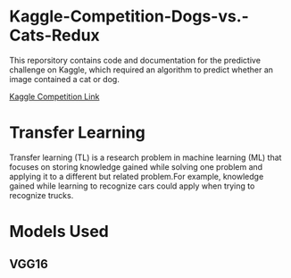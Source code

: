 # Kaggle-Competition-Dogs-vs.-Cats-Redux
This reporsitory contains code and documentation for the predictive challenge on Kaggle, which required an algorithm to predict whether an image contained a cat or dog. 

[Kaggle Competition Link](https://www.kaggle.com/c/dogs-vs-cats-redux-kernels-edition)

# Transfer Learning
Transfer learning (TL) is a research problem in machine learning (ML) that focuses on storing knowledge gained while solving one problem and applying it to a different but related problem.For example, knowledge gained while learning to recognize cars could apply when trying to recognize trucks.

# Models Used
## VGG16
